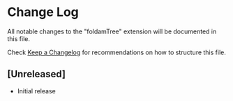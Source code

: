 # Change Log

All notable changes to the "foldamTree" extension will be documented in this file.

Check [Keep a Changelog](http://keepachangelog.com/) for recommendations on how to structure this file.

## [Unreleased]

- Initial release